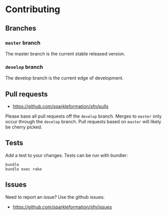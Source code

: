 # Contributing

## Branches

### `master` branch

The master branch is the current stable released version.

### `develop` branch

The develop branch is the current edge of development.

## Pull requests

* https://github.com/sparkleformation/sfn/pulls

Please base all pull requests off the `develop` branch. Merges to
`master` only occur through the `develop` branch. Pull requests
based on `master` will likely be cherry picked.

## Tests

Add a test to your changes.
Tests can be run with bundler:

```
bundle
bundle exec rake
```

## Issues

Need to report an issue? Use the github issues:

* https://github.com/sparkleformation/sfn/issues
